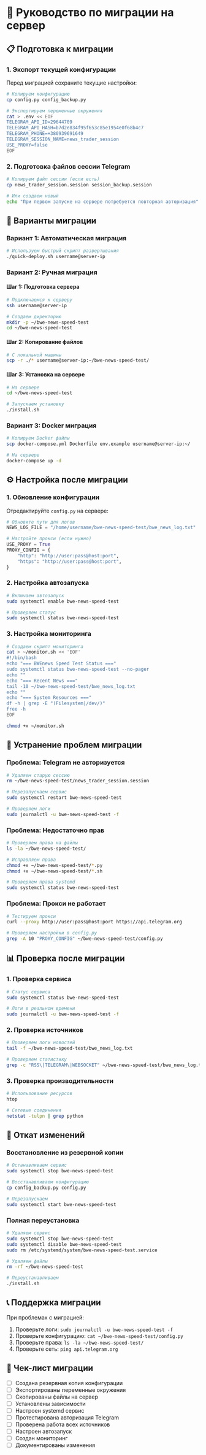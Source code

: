# 🔄 Руководство по миграции на сервер

## 📋 Подготовка к миграции

### 1. Экспорт текущей конфигурации

Перед миграцией сохраните текущие настройки:

```bash
# Копируем конфигурацию
cp config.py config_backup.py

# Экспортируем переменные окружения
cat > .env << EOF
TELEGRAM_API_ID=29644709
TELEGRAM_API_HASH=b7d2e834f95f653c85e1954e0f68b4c7
TELEGRAM_PHONE=+380939691649
TELEGRAM_SESSION_NAME=news_trader_session
USE_PROXY=false
EOF
```

### 2. Подготовка файлов сессии Telegram

```bash
# Копируем файл сессии (если есть)
cp news_trader_session.session session_backup.session

# Или создаем новый
echo "При первом запуске на сервере потребуется повторная авторизация"
```

## 🚀 Варианты миграции

### Вариант 1: Автоматическая миграция

```bash
# Используем быстрый скрипт развертывания
./quick-deploy.sh username@server-ip
```

### Вариант 2: Ручная миграция

#### Шаг 1: Подготовка сервера

```bash
# Подключаемся к серверу
ssh username@server-ip

# Создаем директорию
mkdir -p ~/bwe-news-speed-test
cd ~/bwe-news-speed-test
```

#### Шаг 2: Копирование файлов

```bash
# С локальной машины
scp -r ./* username@server-ip:~/bwe-news-speed-test/
```

#### Шаг 3: Установка на сервере

```bash
# На сервере
cd ~/bwe-news-speed-test

# Запускаем установку
./install.sh
```

### Вариант 3: Docker миграция

```bash
# Копируем Docker файлы
scp docker-compose.yml Dockerfile env.example username@server-ip:~/

# На сервере
docker-compose up -d
```

## ⚙️ Настройка после миграции

### 1. Обновление конфигурации

Отредактируйте `config.py` на сервере:

```python
# Обновите пути для логов
NEWS_LOG_FILE = "/home/username/bwe-news-speed-test/bwe_news_log.txt"

# Настройте прокси (если нужно)
USE_PROXY = True
PROXY_CONFIG = {
    "http": "http://user:pass@host:port",
    "https": "http://user:pass@host:port",
}
```

### 2. Настройка автозапуска

```bash
# Включаем автозапуск
sudo systemctl enable bwe-news-speed-test

# Проверяем статус
sudo systemctl status bwe-news-speed-test
```

### 3. Настройка мониторинга

```bash
# Создаем скрипт мониторинга
cat > ~/monitor.sh << 'EOF'
#!/bin/bash
echo "=== BWEnews Speed Test Status ==="
sudo systemctl status bwe-news-speed-test --no-pager
echo ""
echo "=== Recent News ==="
tail -10 ~/bwe-news-speed-test/bwe_news_log.txt
echo ""
echo "=== System Resources ==="
df -h | grep -E "(Filesystem|/dev/)"
free -h
EOF

chmod +x ~/monitor.sh
```

## 🔧 Устранение проблем миграции

### Проблема: Telegram не авторизуется

```bash
# Удаляем старую сессию
rm ~/bwe-news-speed-test/news_trader_session.session

# Перезапускаем сервис
sudo systemctl restart bwe-news-speed-test

# Проверяем логи
sudo journalctl -u bwe-news-speed-test -f
```

### Проблема: Недостаточно прав

```bash
# Проверяем права на файлы
ls -la ~/bwe-news-speed-test/

# Исправляем права
chmod +x ~/bwe-news-speed-test/*.py
chmod +x ~/bwe-news-speed-test/*.sh

# Проверяем права systemd
sudo systemctl status bwe-news-speed-test
```

### Проблема: Прокси не работает

```bash
# Тестируем прокси
curl --proxy http://user:pass@host:port https://api.telegram.org

# Проверяем настройки в config.py
grep -A 10 "PROXY_CONFIG" ~/bwe-news-speed-test/config.py
```

## 📊 Проверка после миграции

### 1. Проверка сервиса

```bash
# Статус сервиса
sudo systemctl status bwe-news-speed-test

# Логи в реальном времени
sudo journalctl -u bwe-news-speed-test -f
```

### 2. Проверка источников

```bash
# Проверяем логи новостей
tail -f ~/bwe-news-speed-test/bwe_news_log.txt

# Проверяем статистику
grep -c "RSS\|TELEGRAM\|WEBSOCKET" ~/bwe-news-speed-test/bwe_news_log.txt
```

### 3. Проверка производительности

```bash
# Использование ресурсов
htop

# Сетевые соединения
netstat -tulpn | grep python
```

## 🔄 Откат изменений

### Восстановление из резервной копии

```bash
# Останавливаем сервис
sudo systemctl stop bwe-news-speed-test

# Восстанавливаем конфигурацию
cp config_backup.py config.py

# Перезапускаем
sudo systemctl start bwe-news-speed-test
```

### Полная переустановка

```bash
# Удаляем сервис
sudo systemctl stop bwe-news-speed-test
sudo systemctl disable bwe-news-speed-test
sudo rm /etc/systemd/system/bwe-news-speed-test.service

# Удаляем файлы
rm -rf ~/bwe-news-speed-test

# Переустанавливаем
./install.sh
```

## 📞 Поддержка миграции

При проблемах с миграцией:

1. Проверьте логи: `sudo journalctl -u bwe-news-speed-test -f`
2. Проверьте конфигурацию: `cat ~/bwe-news-speed-test/config.py`
3. Проверьте права: `ls -la ~/bwe-news-speed-test/`
4. Проверьте сеть: `ping api.telegram.org`

## 📝 Чек-лист миграции

- [ ] Создана резервная копия конфигурации
- [ ] Экспортированы переменные окружения
- [ ] Скопированы файлы на сервер
- [ ] Установлены зависимости
- [ ] Настроен systemd сервис
- [ ] Протестирована авторизация Telegram
- [ ] Проверена работа всех источников
- [ ] Настроен автозапуск
- [ ] Создан мониторинг
- [ ] Документированы изменения
